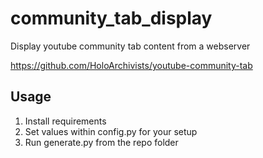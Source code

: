 # community_tab_display
Display youtube community tab content from a webserver

https://github.com/HoloArchivists/youtube-community-tab

## Usage
1. Install requirements
2. Set values within config.py for your setup
3. Run generate.py from the repo folder
